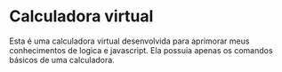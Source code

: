 # Calculadora virtual
Esta é uma calculadora virtual desenvolvida para aprimorar meus conhecimentos de logica e javascript. Ela possuia apenas os comandos básicos de uma calculadora.
